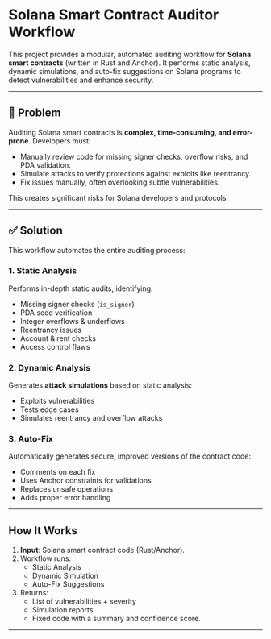 # Solana Smart Contract Auditor Workflow

This project provides a modular, automated auditing workflow for **Solana smart contracts** (written in Rust and Anchor). It performs static analysis, dynamic simulations, and auto-fix suggestions on Solana programs to detect vulnerabilities and enhance security.

---

## 🚨 Problem

Auditing Solana smart contracts is **complex, time-consuming, and error-prone**. Developers must:
- Manually review code for missing signer checks, overflow risks, and PDA validation.
- Simulate attacks to verify protections against exploits like reentrancy.
- Fix issues manually, often overlooking subtle vulnerabilities.

This creates significant risks for Solana developers and protocols.

---

## ✅ Solution

This workflow automates the entire auditing process:

### 1. **Static Analysis**  
Performs in-depth static audits, identifying:
- Missing signer checks (`is_signer`)
- PDA seed verification  
- Integer overflows & underflows  
- Reentrancy issues  
- Account & rent checks  
- Access control flaws

### 2. **Dynamic Analysis**  
Generates **attack simulations** based on static analysis:
- Exploits vulnerabilities
- Tests edge cases
- Simulates reentrancy and overflow attacks

### 3. **Auto-Fix**  
Automatically generates secure, improved versions of the contract code:
- Comments on each fix  
- Uses Anchor constraints for validations  
- Replaces unsafe operations  
- Adds proper error handling

---

## How It Works

1. **Input**: Solana smart contract code (Rust/Anchor).
2. Workflow runs:
   - Static Analysis
   - Dynamic Simulation
   - Auto-Fix Suggestions
3. Returns:
   - List of vulnerabilities + severity
   - Simulation reports
   - Fixed code with a summary and confidence score.

---

